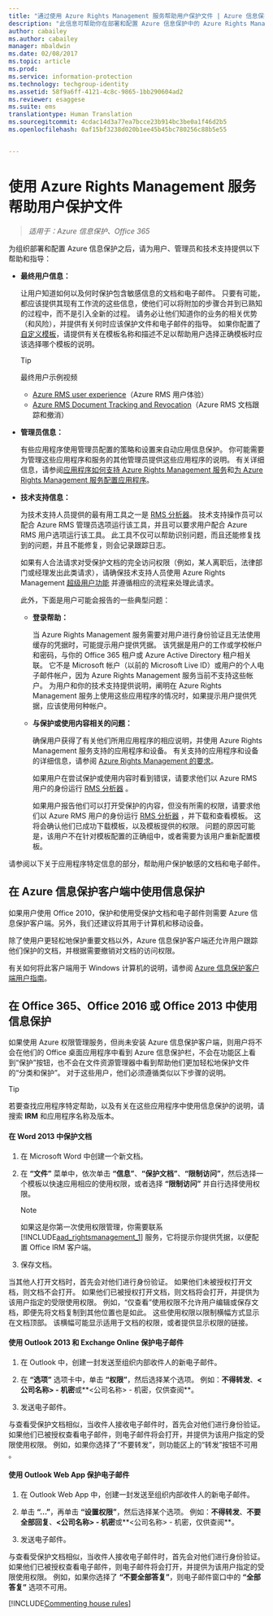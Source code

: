 ```yaml
---
title: "通过使用 Azure Rights Management 服务帮助用户保护文件 | Azure 信息保护"
description: "此信息可帮助你在部署和配置 Azure 信息保护中的 Azure Rights Management 之后，为用户、管理员和技术支持提供指导。"
author: cabailey
ms.author: cabailey
manager: mbaldwin
ms.date: 02/08/2017
ms.topic: article
ms.prod: 
ms.service: information-protection
ms.technology: techgroup-identity
ms.assetid: 58f9a6ff-4121-4c8c-9865-1bb290604ad2
ms.reviewer: esaggese
ms.suite: ems
translationtype: Human Translation
ms.sourcegitcommit: 4cdac14d3a77ea7bcce23b914bc3be0a1f46d2b5
ms.openlocfilehash: 0af15bf3238d020b1ee45b45bc780256c88b5e55


---
```


# <a name="helping-users-to-protect-files-by-using-the-azure-rights-management-service"></a>使用 Azure Rights Management 服务帮助用户保护文件

>*适用于：Azure 信息保护、Office 365*

为组织部署和配置 Azure 信息保护之后，请为用户、管理员和技术支持提供以下帮助和指导：

-   **最终用户信息：**

    让用户知道如何以及何时保护包含敏感信息的文档和电子邮件。 只要有可能，都应该提供其现有工作流的这些信息，使他们可以将附加的步骤合并到已熟知的过程中，而不是引入全新的过程。 请务必让他们知道你的业务的相关优势（和风险），并提供有关何时应该保护文件和电子邮件的指导。 如果你配置了 [自定义模板](configure-custom-templates.md)，请提供有关在模板名称和描述不足以帮助用户选择正确模板时应该选择哪个模板的说明。

    > [!TIP]
    > 最终用户示例视频
    >
    > -   [Azure RMS user experience](http://channel9.msdn.com/Series/Information-Protection/Azure-RMS-user-experience)（Azure RMS 用户体验）
    > -   [Azure RMS Document Tracking and Revocation](http://channel9.msdn.com/Series/Information-Protection/Azure-RMS-Document-Tracking-and-Revocation)（Azure RMS 文档跟踪和撤消）

-   **管理员信息：**

    有些应用程序使用管理员配置的策略和设置来自动应用信息保护。 你可能需要为管理这些应用程序和服务的其他管理员提供这些应用程序的说明。 有关详细信息，请参阅[应用程序如何支持 Azure Rights Management 服务](../understand-explore/applications-support.md)和[为 Azure Rights Management 服务配置应用程序](configure-applications.md)。

-   **技术支持信息：**

    为技术支持人员提供的最有用工具之一是 [RMS 分析器](https://www.microsoft.com/en-us/download/details.aspx?id=46437)。 技术支持操作员可以配合 Azure RMS 管理员选项运行该工具，并且可以要求用户配合 Azure RMS 用户选项运行该工具。 此工具不仅可以帮助识别问题，而且还能修复找到的问题，并且不能修复，则会记录跟踪日志。

    如果有人合法请求对受保护文档的完全访问权限（例如，某人离职后，法律部门或经理发出此类请求），请确保技术支持人员使用 Azure Rights Management [超级用户功能](configure-super-users.md) 并遵循相应的流程来处理此请求。

    此外，下面是用户可能会报告的一些典型问题：

    -   **登录帮助：**

        当 Azure Rights Management 服务需要对用户进行身份验证且无法使用缓存的凭据时，可能提示用户提供凭据。 该凭据是用户的工作或学校帐户和密码，与你的 Office 365 租户或 Azure Active Directory 租户相关联。 它不是 Microsoft 帐户（以前的 Microsoft Live ID）或用户的个人电子邮件帐户，因为 Azure Rights Management 服务当前不支持这些帐户。 为用户和你的技术支持提供说明，阐明在 Azure Rights Management 服务上使用这些应用程序的情况时，如果提示用户提供凭据，应该使用何种帐户。

    -   **与保护或使用内容相关的问题：**

        确保用户获得了有关他们所用应用程序的相应说明，并使用 Azure Rights Management 服务支持的应用程序和设备。 有关支持的应用程序和设备的详细信息，请参阅 [Azure Rights Management 的要求](../get-started/requirements-azure-rms.md)。

        如果用户在尝试保护或使用内容时看到错误，请要求他们以 Azure RMS 用户的身份运行 [RMS 分析器](https://www.microsoft.com/en-us/download/details.aspx?id=46437) 。

        如果用户报告他们可以打开受保护的内容，但没有所需的权限，请要求他们以 Azure RMS 用户的身份运行 [RMS 分析器](https://www.microsoft.com/en-us/download/details.aspx?id=46437) ，并下载和查看模板。 这将会确认他们已成功下载模板，以及模板提供的权限。 问题的原因可能是，该用户不在针对模板配置的正确组中，或者需要为该用户重新配置模板。

请参阅以下关于应用程序特定信息的部分，帮助用户保护敏感的文档和电子邮件。

## <a name="using-information-protection-with-the-azure-information-protection-client"></a>在 Azure 信息保护客户端中使用信息保护
如果用户使用 Office 2010，保护和使用受保护文档和电子邮件则需要 Azure 信息保护客户端。另外，我们还建议将其用于计算机和移动设备。

除了使用户更轻松地保护重要文档以外，Azure 信息保护客户端还允许用户跟踪他们保护的文档，并根据需要撤销对文档的访问权限。

有关如何将此客户端用于 Windows 计算机的说明，请参阅 [Azure 信息保护客户端用户指南](../rms-client/client-user-guide.md)。


## <a name="using-information-protection-with-office-365-office-2016-or-office-2013"></a>在 Office 365、Office 2016 或 Office 2013 中使用信息保护
如果使用 Azure 权限管理服务，但尚未安装 Azure 信息保护客户端，则用户将不会在他们的 Office 桌面应用程序中看到 Azure 信息保护栏，不会在功能区上看到“保护”按钮，也不会在文件资源管理器中看到帮助他们更加轻松地保护文件的“分类和保护”。 对于这些用户，他们必须遵循类似以下步骤的说明。

> [!TIP]
> 若要查找应用程序特定帮助，以及有关在这些应用程序中使用信息保护的说明，请搜索 **IRM** 和应用程序名称及版本。

#### <a name="to-protect-a-document-in-word-2013"></a>在 Word 2013 中保护文档

1.  在 Microsoft Word 中创建一个新文档。

2.  在 **“文件”** 菜单中，依次单击 **“信息”**、**“保护文档”**、**“限制访问”**，然后选择一个模板以快速应用相应的使用权限，或者选择 **“限制访问”** 并自行选择使用权限。

    > [!NOTE]
    > 如果这是你第一次使用权限管理，你需要联系 [!INCLUDE[aad_rightsmanagement_1](../includes/aad_rightsmanagement_1_md.md)] 服务，它将提示你提供凭据，以便配置 Office IRM 客户端。

3.  保存文档。

当其他人打开文档时，首先会对他们进行身份验证。 如果他们未被授权打开文档，则文档不会打开。 如果他们已被授权打开文档，则文档将会打开，并提供为该用户指定的受限使用权限。 例如，“仅查看”使用权限不允许用户编辑或保存文档，即便先将文档复制到其他位置也是如此。 这些使用权限以限制横幅方式显示在文档顶部。 该横幅可能显示适用于文档的权限，或者提供显示权限的链接。

#### <a name="to-protect-an-email-message-using-outlook-2013-and-exchange-online"></a>使用 Outlook 2013 和 Exchange Online 保护电子邮件

1.  在 Outlook 中，创建一封发送至组织内部收件人的新电子邮件。

2.  在 **“选项”** 选项卡中，单击 **“权限”**，然后选择某个选项。 例如：**不得转发**、**&lt;公司名称&gt; - 机密**或**&lt;公司名称&gt; - 机密，仅供查阅**。

3.  发送电子邮件。

与查看受保护文档相似，当收件人接收电子邮件时，首先会对他们进行身份验证。 如果他们已被授权查看电子邮件，则电子邮件将会打开，并提供为该用户指定的受限使用权限。 例如，如果你选择了“不要转发”，则功能区上的“转发”按钮不可用 。

#### <a name="to-protect-an-email-message-using-the-outlook-web-app"></a>使用 Outlook Web App 保护电子邮件

1.  在 Outlook Web App 中，创建一封发送至组织内部收件人的新电子邮件。

2.  单击 **“...”**，再单击 **“设置权限”**，然后选择某个选项。 例如：**不得转发**、**不要全部回复**、**&lt;公司名称&gt; - 机密**或**&lt;公司名称&gt; - 机密，仅供查阅**。

3.  发送电子邮件。

与查看受保护文档相似，当收件人接收电子邮件时，首先会对他们进行身份验证。 如果他们已被授权查看电子邮件，则电子邮件将会打开，并提供为该用户指定的受限使用权限。 例如，如果你选择了 **“不要全部答复”**，则电子邮件窗口中的 **“全部答复”** 选项不可用。

[!INCLUDE[Commenting house rules](../includes/houserules.md)]




<!--HONumber=Feb17_HO2-->


